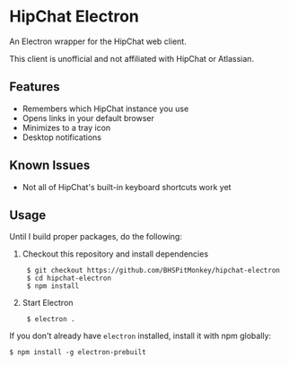 # HipChat Electron

An Electron wrapper for the HipChat web client.

This client is unofficial and not affiliated with HipChat or Atlassian.

## Features

- Remembers which HipChat instance you use
- Opens links in your default browser
- Minimizes to a tray icon
- Desktop notifications

## Known Issues

- Not all of HipChat's built-in keyboard shortcuts work yet

## Usage

Until I build proper packages, do the following:

1. Checkout this repository and install dependencies

        $ git checkout https://github.com/BHSPitMonkey/hipchat-electron
        $ cd hipchat-electron
        $ npm install

2. Start Electron

        $ electron .

If you don't already have `electron` installed, install it with npm globally:

    $ npm install -g electron-prebuilt
